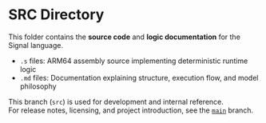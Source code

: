 # SRC Directory

This folder contains the **source code** and **logic documentation** for the Signal language.

- `.s` files: ARM64 assembly source implementing deterministic runtime logic
- `.md` files: Documentation explaining structure, execution flow, and model philosophy

This branch (`src`) is used for development and internal reference.  
For release notes, licensing, and project introduction, see the [`main`](https://github.com/<your-repo-path>/tree/main) branch.
